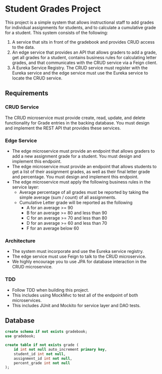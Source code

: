 # Student Grades Project

This project is a simple system that allows instructional staff to add grades for individual assignments for students, and to calculate a cumulative grade for a student. This system consists of the following:

1. A service that sits in front of the gradebook and provides CRUD access to the data.
2. An edge service that provides an API that allows graders to add a grade, get all grades for a student, contains business rules for calculating letter grades, and that communicates with the CRUD service via a Feign client.
3. A Eureka Service Registry. The CRUD service must register with the Eureka service and the edge service must use the Eureka service to locate the CRUD service.

## Requirements

### CRUD Service

The CRUD microservice must provide create, read, update, and delete functionality for Grade entries in the backing database. You must design and implement the REST API that provides these services.

### Edge Service

- The edge microservice must provide an endpoint that allows graders to add a new assignment grade for a student. You must design and implement this endpoint.
- The edge microservice must provide an endpoint that allows students to get a list of their assignment grades, as well as their final letter grade and percentage. You must design and implement this endpoint.
- The edge microservice must apply the following business rules in the service layer:
  - Average percentage of all grades must be reported by taking the simple average (sum /  count) of all assignments.
  - Cumulative Letter grade will be reported as the following
    - A for an average >= 90
    - B for an average >= 80 and less than 90
    - C for an average >= 70 and less than 80
    - D for an average >= 60 and less than 70
    - F for an average below 60

### Architecture

- The system must incorporate and use the Eureka service registry.
- The edge service must use Feign to talk to the CRUD microservice.
- We highly encourage you to use JPA for database interaction in the CRUD microservice.

### TDD

- Follow TDD when building this project.
- This includes using MockMvc to test all of the endpoint of both microservices.
- This includes JUnit and Mockito for service layer and DAO tests.

## Database

```sql
create schema if not exists gradebook;
use gradebook;

create table if not exists grade (
    id int not null auto_increment primary key,
    student_id int not null,
    assignment_id int not null,
    percent_grade int not null
);
```

